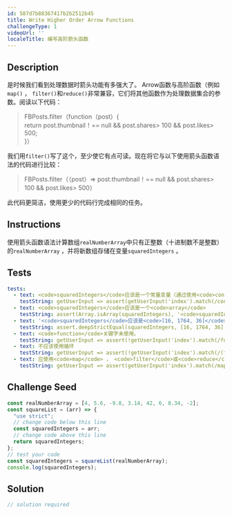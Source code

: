 ```yaml
---
id: 587d7b88367417b2b2512b45
title: Write Higher Order Arrow Functions
challengeType: 1
videoUrl: ''
localeTitle: 编写高阶箭头函数
---
```


## Description
<section id="description">是时候我们看到处理数据时箭头功能有多强大了。 Arrow函数与高阶函数（例如<code>map()</code> ， <code>filter()</code>和<code>reduce()</code>非常兼容，它们将其他函数作为处理数据集合的参数。阅读以下代码： <blockquote> FBPosts.filter（function（post）{ <br> return post.thumbnail！== null &amp;&amp; post.shares&gt; 100 &amp;&amp; post.likes&gt; 500; <br> }） </blockquote>我们用<code>filter()</code>写了这个，至少使它有点可读。现在将它与以下使用箭头函数语法的代码进行比较： <blockquote> FBPosts.filter（（post）=&gt; post.thumbnail！== null &amp;&amp; post.shares&gt; 100 &amp;&amp; post.likes&gt; 500） </blockquote>此代码更简洁，使用更少的代码行完成相同的任务。 </section>

## Instructions
<section id="instructions">使用箭头函数语法计算数组<code>realNumberArray</code>中只有正整数（十进制数不是整数）的<code>realNumberArray</code> ，并将新数组存储在变量<code>squaredIntegers</code> 。 </section>

## Tests
<section id='tests'>

```yml
tests:
  - text: <code>squaredIntegers</code>应该是一个常量变量（通过使用<code>const</code> ）。
    testString: getUserInput => assert(getUserInput('index').match(/const\s+squaredIntegers/g), '<code>squaredIntegers</code> should be a constant variable (by using <code>const</code>).');
  - text: <code>squaredIntegers</code>应该是一个<code>array</code>
    testString: assert(Array.isArray(squaredIntegers), '<code>squaredIntegers</code> should be an <code>array</code>');
  - text: '<code>squaredIntegers</code>应该是<code>[16, 1764, 36]</code> <code>squaredIntegers</code> <code>[16, 1764, 36]</code>'
    testString: assert.deepStrictEqual(squaredIntegers, [16, 1764, 36], '<code>squaredIntegers</code> should be <code>[16, 1764, 36]</code>');
  - text: <code>function</code>关键字未使用。
    testString: getUserInput => assert(!getUserInput('index').match(/function/g), '<code>function</code> keyword was not used.');
  - text: 不应该使用循环
    testString: getUserInput => assert(!getUserInput('index').match(/(for)|(while)/g), 'loop should not be used');
  - text: 应使用<code>map</code> ， <code>filter</code>或<code>reduce</code>
    testString: getUserInput => assert(getUserInput('index').match(/map|filter|reduce/g), '<code>map</code>, <code>filter</code>, or <code>reduce</code> should be used');

```

</section>

## Challenge Seed
<section id='challengeSeed'>

<div id='js-seed'>

```js
const realNumberArray = [4, 5.6, -9.8, 3.14, 42, 6, 8.34, -2];
const squareList = (arr) => {
  "use strict";
  // change code below this line
  const squaredIntegers = arr;
  // change code above this line
  return squaredIntegers;
};
// test your code
const squaredIntegers = squareList(realNumberArray);
console.log(squaredIntegers);

```

</div>



</section>

## Solution
<section id='solution'>

```js
// solution required
```
</section>
